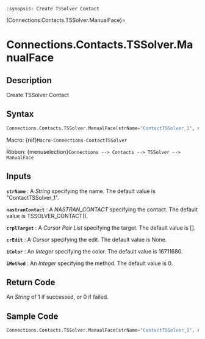 ```{module} Connections.Contacts.TSSolver.ManualFace()
:synopsis: Create TSSolver Contact
```

(Connections.Contacts.TSSolver.ManualFace)=

# Connections.Contacts.TSSolver.ManualFace

## Description

Create TSSolver Contact

## Syntax

```python
Connections.Contacts.TSSolver.ManualFace(strName="ContactTSSolver_1", nastranContact=TSSOLVER_CONTACT(), crplTarget=[], crEdit=None, iColor=16711680, iMethod=0)
```

Macro: {ref}`Macro-Connections-ContactTSSolver`

Ribbon: {menuselection}`Connections --> Contacts --> TSSolver --> ManualFace`

## Inputs

**`strName`**
: A _String_ specifying the name. The default value is "ContactTSSolver_1".

**`nastranContact`**
: A _NASTRAN_CONTACT_ specifying the contact. The default value is TSSOLVER_CONTACT().

**`crplTarget`**
: A _Cursor Pair List_ specifying the target. The default value is [].

**`crEdit`**
: A _Cursor_ specifying the edit. The default value is None.

**`iColor`**
: An _Integer_ specifying the color. The default value is 16711680.

**`iMethod`**
: An _Integer_ specifying the method. The default value is 0.

## Return Code

An _String_ of 1 if successed, or 0 if failed.

## Sample Code

```python
Connections.Contacts.TSSolver.ManualFace(strName="ContactTSSolver_1", nastranContact=TSSOLVER_CONTACT(), crplTarget=[], crEdit=None, iColor=16711680, iMethod=0)
```
